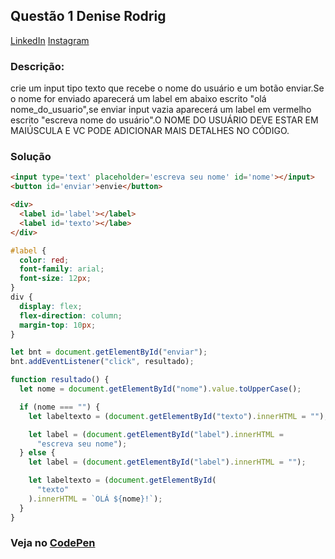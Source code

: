 ## Questão 1 Denise Rodrig
[LinkedIn](https://www.linkedin.com/in/denise-r-b3bab9205/)
[Instagram](https://www.instagram.com/development__studio/)

### Descrição: 
crie um input tipo texto que recebe o nome do usuário e um botão enviar.Se o nome for enviado aparecerá um label em abaixo escrito "olá nome_do_usuario",se enviar input vazia aparecerá um label em vermelho escrito "escreva nome do usuário".O NOME DO USUÁRIO DEVE ESTAR EM MAIÚSCULA E VC PODE ADICIONAR MAIS DETALHES NO CÓDIGO.

### Solução
~~~HTML
<input type='text' placeholder='escreva seu nome' id='nome'></input>
<button id='enviar'>envie</button>

<div>
  <label id='label'></label>
  <label id='texto'></labe>
</div>
~~~
~~~css
#label {
  color: red;
  font-family: arial;
  font-size: 12px;
}
div {
  display: flex;
  flex-direction: column;
  margin-top: 10px;
}
~~~
~~~javascript
let bnt = document.getElementById("enviar");
bnt.addEventListener("click", resultado);

function resultado() {
  let nome = document.getElementById("nome").value.toUpperCase();

  if (nome === "") {
    let labeltexto = (document.getElementById("texto").innerHTML = "");

    let label = (document.getElementById("label").innerHTML =
      "escreva seu nome");
  } else {
    let label = (document.getElementById("label").innerHTML = "");

    let labeltexto = (document.getElementById(
      "texto"
    ).innerHTML = `OLÁ ${nome}!`);
  }
}

~~~

### Veja no [CodePen](https://codepen.io/Denise-rodrig/pen/RwxWZaG?editors=1111)
